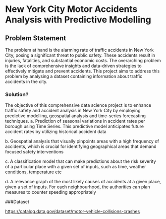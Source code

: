 # New York City Motor Accidents Analysis with Predictive Modelling

## Problem Statement
The problem at hand is the alarming rate of traffic accidents in New York City, posing a significant threat to public safety. These accidents result in injuries, fatalities, and substantial economic costs. The overarching problem is the lack of comprehensive insights and data-driven strategies to effectively mitigate and prevent accidents. This project aims to address this problem by analysing a dataset containing information about traffic accidents in the city.

### Solution?
The objective of this comprehensive data science project is to enhance traffic safety and accident analysis in New York City by employing predictive modelling, geospatial
analysis and time-series forecasting techniques.
a. Prediction of seasonal variations in accident rates per borough using Time Series. This predictive model anticipates future accident rates by utilizing historical accident data

b. Geospatial analysis that visually pinpoints areas with a high frequency of accidents, which is crucial for identifying geographical areas that demand focused safety interventions

c. A classification model that can make predictions about the risk severity of a particular place with a given set of inputs, such as time, weather conditions, temperature etc

d. A relevance graph of the most likely causes of accidents at a given place, given a set of inputs. For each neighbourhood, the authorities can plan measures to counter speeding appropriately


###Dataset

https://catalog.data.gov/dataset/motor-vehicle-collisions-crashes


